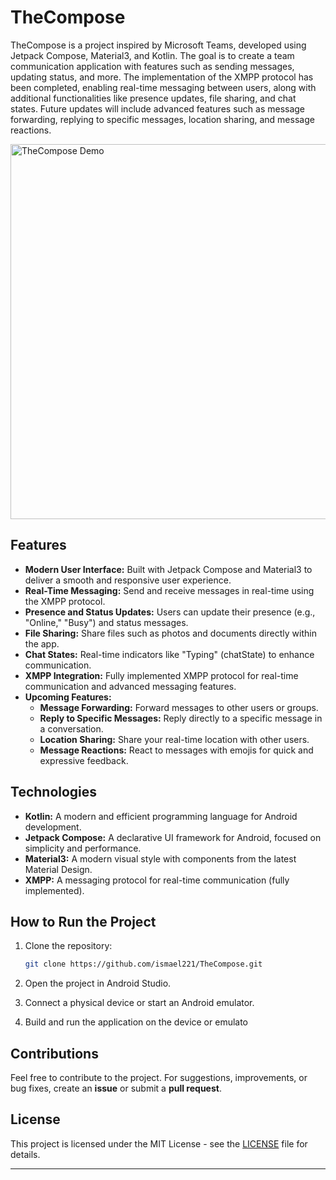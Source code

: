 # TheCompose

TheCompose is a project inspired by Microsoft Teams, developed using Jetpack Compose, Material3, and Kotlin. The goal is to create a team communication application with features such as sending messages, updating status, and more. The implementation of the XMPP protocol has been completed, enabling real-time messaging between users, along with additional functionalities like presence updates, file sharing, and chat states. Future updates will include advanced features such as message forwarding, replying to specific messages, location sharing, and message reactions.

<img alt="TheCompose Demo" height="600px" src="debug.gif"/>

## Features

- **Modern User Interface:** Built with Jetpack Compose and Material3 to deliver a smooth and responsive user experience.
- **Real-Time Messaging:** Send and receive messages in real-time using the XMPP protocol.
- **Presence and Status Updates:** Users can update their presence (e.g., "Online," "Busy") and status messages.
- **File Sharing:** Share files such as photos and documents directly within the app.
- **Chat States:** Real-time indicators like "Typing" (chatState) to enhance communication.
- **XMPP Integration:** Fully implemented XMPP protocol for real-time communication and advanced messaging features.
- **Upcoming Features:**
    - **Message Forwarding:** Forward messages to other users or groups.
    - **Reply to Specific Messages:** Reply directly to a specific message in a conversation.
    - **Location Sharing:** Share your real-time location with other users.
    - **Message Reactions:** React to messages with emojis for quick and expressive feedback.

## Technologies

- **Kotlin:** A modern and efficient programming language for Android development.
- **Jetpack Compose:** A declarative UI framework for Android, focused on simplicity and performance.
- **Material3:** A modern visual style with components from the latest Material Design.
- **XMPP:** A messaging protocol for real-time communication (fully implemented).

## How to Run the Project

1. Clone the repository:
   ```bash
   git clone https://github.com/ismael221/TheCompose.git
   ```

2. Open the project in Android Studio.

3. Connect a physical device or start an Android emulator.

4. Build and run the application on the device or emulato

## Contributions

Feel free to contribute to the project. For suggestions, improvements, or bug fixes, create an **issue** or submit a **pull request**.

## License

This project is licensed under the MIT License - see the [LICENSE](LICENSE) file for details.

---